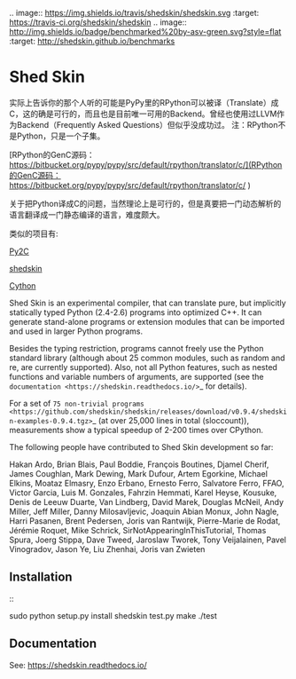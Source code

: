 .. image:: https://img.shields.io/travis/shedskin/shedskin.svg
    :target: https://travis-ci.org/shedskin/shedskin
.. image:: http://img.shields.io/badge/benchmarked%20by-asv-green.svg?style=flat
    :target: http://shedskin.github.io/benchmarks

Shed Skin
=========



实际上告诉你的那个人听的可能是PyPy里的RPython可以被译（Translate）成C，这的确是可行的，而且也是目前唯一可用的Backend。曾经也使用过LLVM作为Backend（Frequently Asked Questions）但似乎没成功过。
注：RPython不是Python，只是一个子集。

[RPython的GenC源码：https://bitbucket.org/pypy/pypy/src/default/rpython/translator/c/](RPython的GenC源码：https://bitbucket.org/pypy/pypy/src/default/rpython/translator/c/
)

关于把Python译成C的问题，当然理论上是可行的，但是真要把一门动态解析的语言翻译成一门静态编译的语言，难度颇大。

类似的项目有:

[Py2C](https://github.com/Ewenwan/Py2C)

[shedskin]()

[Cython](https://github.com/cython/cython)





Shed Skin is an experimental compiler, that can translate pure, but implicitly statically typed Python (2.4-2.6) programs into optimized C++. It can generate stand-alone programs or extension modules that can be imported and used in larger Python programs.

Besides the typing restriction, programs cannot freely use the Python standard library (although about 25 common modules, such as random and re, are currently supported). Also, not all Python features, such as nested functions and variable numbers of arguments, are supported (see the `documentation <https://shedskin.readthedocs.io/>`_ for details).

For a set of `75 non-trivial programs <https://github.com/shedskin/shedskin/releases/download/v0.9.4/shedskin-examples-0.9.4.tgz>`_ (at over 25,000 lines in total (sloccount)), measurements show a typical speedup of 2-200 times over CPython.

The following people have contributed to Shed Skin development so far:

  Hakan Ardo, Brian Blais, Paul Boddie, François Boutines, Djamel Cherif, James Coughlan, Mark Dewing, Mark Dufour, Artem Egorkine, Michael Elkins, Moataz Elmasry, Enzo Erbano, Ernesto Ferro, Salvatore Ferro, FFAO, Victor Garcia, Luis M. Gonzales, Fahrzin Hemmati, Karel Heyse, Kousuke, Denis de Leeuw Duarte, Van Lindberg, David Marek, Douglas McNeil, Andy Miller, Jeff Miller, Danny Milosavljevic, Joaquin Abian Monux, John Nagle, Harri Pasanen, Brent Pedersen, Joris van Rantwijk, Pierre-Marie de Rodat, Jérémie Roquet, Mike Schrick, SirNotAppearingInThisTutorial, Thomas Spura, Joerg Stippa, Dave Tweed, Jaroslaw Tworek, Tony Veijalainen, Pavel Vinogradov, Jason Ye, Liu Zhenhai, Joris van Zwieten

Installation
------------

::

  sudo python setup.py install
  shedskin test.py
  make
  ./test

Documentation
-------------

See: https://shedskin.readthedocs.io/
